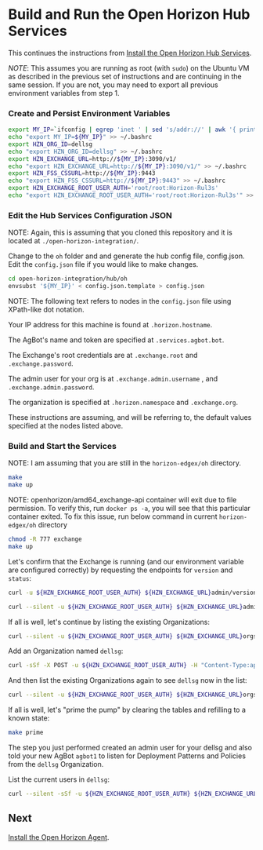 # Build and Run the Open Horizon Hub Services

This continues the instructions from [Install the Open Horizon Hub Services](01-horizon-services-setup.md).

*NOTE*: This assumes you are running as root (with `sudo`) on the Ubuntu VM 
as described in the previous set of instructions and are continuing in the same session. 
If you are not, you may need to export all previous environment variables from step 1.

### Create and Persist Environment Variables

``` bash
export MY_IP=`ifconfig | egrep 'inet ' | sed 's/addr://' | awk '{ print $2 }' | egrep -v '^172.|^10.|^127.' | head -1`
echo "export MY_IP=${MY_IP}" >> ~/.bashrc
export HZN_ORG_ID=dellsg
echo "export HZN_ORG_ID=dellsg" >> ~/.bashrc
export HZN_EXCHANGE_URL=http://${MY_IP}:3090/v1/
echo "export HZN_EXCHANGE_URL=http://${MY_IP}:3090/v1/" >> ~/.bashrc
export HZN_FSS_CSSURL=http://${MY_IP}:9443
echo "export HZN_FSS_CSSURL=http://${MY_IP}:9443" >> ~/.bashrc
export HZN_EXCHANGE_ROOT_USER_AUTH='root/root:Horizon-Rul3s'
echo "export HZN_EXCHANGE_ROOT_USER_AUTH='root/root:Horizon-Rul3s'" >> ~/.bashrc
```

### Edit the Hub Services Configuration JSON

NOTE: Again, this is assuming that you cloned this repository and it is located at `./open-horizon-integration/`.

Change to the `oh` folder and and generate the hub config file, config.json.
Edit the `config.json` file if you would like to make changes.

``` bash
cd open-horizon-integration/hub/oh
envsubst '${MY_IP}' < config.json.template > config.json
```

NOTE: The following text refers to nodes in the `config.json` file using XPath-like dot notation.

Your IP address for this machine is found at `.horizon.hostname`.

The AgBot's name and token are specified at `.services.agbot.bot`.

The Exchange's root credentials are at `.exchange.root` and `.exchange.password`.

The admin user for your org is at `.exchange.admin.username` , and `.exchange.admin.password`.

The organization is specified at `.horizon.namespace` and `.exchange.org`.

These instructions are assuming, and will be referring to, the default values specified at the nodes listed above.

### Build and Start the Services

NOTE: I am assuming that you are still in the `horizon-edgex/oh` directory.

``` bash
make
make up
```

NOTE: openhorizon/amd64_exchange-api container will exit due to file permission. To verify this, run `docker ps -a`, you will see that this particular container exited. To fix this issue, run below command in current `horizon-edgex/oh` directory

``` bash
chmod -R 777 exchange
make up
```

Let's confirm that the Exchange is running (and our environment variable are configured correctly) by 
requesting the endpoints for `version` and `status`:

``` bash
curl -u ${HZN_EXCHANGE_ROOT_USER_AUTH} ${HZN_EXCHANGE_URL}admin/version
```

``` bash
curl --silent -u ${HZN_EXCHANGE_ROOT_USER_AUTH} ${HZN_EXCHANGE_URL}admin/status | jq .
```

If all is well, let's continue by listing the existing Organizations:

``` bash
curl --silent -u ${HZN_EXCHANGE_ROOT_USER_AUTH} ${HZN_EXCHANGE_URL}orgs | jq .
```

Add an Organization named `dellsg`:

``` bash
curl -sSf -X POST -u ${HZN_EXCHANGE_ROOT_USER_AUTH} -H "Content-Type:application/json" -d '{"label": "dellsg", "description": "Organization for Testing"}' ${HZN_EXCHANGE_URL}orgs/dellsg | jq .
```

And then list the existing Organizations again to see `dellsg` now in the list:

``` bash
curl --silent -u ${HZN_EXCHANGE_ROOT_USER_AUTH} ${HZN_EXCHANGE_URL}orgs | jq .
```

If all is well, let's "prime the pump" by clearing the tables and refilling to a known state:

``` bash
make prime
```

The step you just performed created an admin user for your dellsg and also told your new AgBot `agbot1` to listen for Deployment Patterns and Policies from the `dellsg` Organization.

List the current users in `dellsg`:

``` bash
curl --silent -sSf -u ${HZN_EXCHANGE_ROOT_USER_AUTH} ${HZN_EXCHANGE_URL}orgs/dellsg/users | jq .
```

## Next

[Install the Open Horizon Agent](03-install-agent.md).
